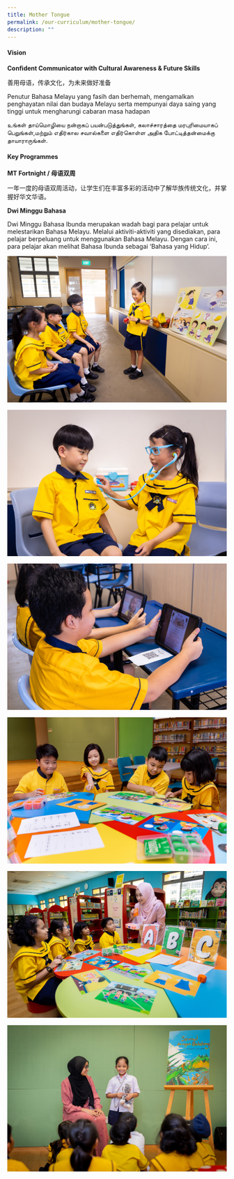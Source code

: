 ```yaml
---
title: Mother Tongue
permalink: /our-curriculum/mother-tongue/
description: ""
---
```

#### Vision

**Confident Communicator with Cultural Awareness & Future Skills**

善用母语，传承文化，为未来做好准备

Penutur Bahasa Melayu yang fasih dan berhemah, mengamalkan penghayatan nilai dan budaya Melayu serta mempunyai daya saing yang tinggi untuk mengharungi cabaran masa hadapan


உங்கள் தாய்மொழியை நன்றாகப் பயன்படுத்துங்கள், கலாச்சாரத்தை மரபுரிமையாகப் பெறுங்கள்,மற்றும் எதிர்கால சவால்களை எதிர்கொள்ள அதிக போட்டித்தன்மைக்கு தாயாராருங்கள்.

	
#### Key Programmes

**MT Fortnight / 母语双周**

一年一度的母语双周活动，让学生们在丰富多彩的活动中了解华族传统文化，并掌握好华文华语。


**Dwi Minggu Bahasa** 

Dwi Minggu Bahasa Ibunda merupakan wadah bagi para pelajar untuk melestarikan Bahasa Melayu. Melalui aktiviti-aktiviti yang disediakan, para pelajar berpeluang untuk menggunakan Bahasa Melayu. Dengan cara ini, para pelajar akan melihat Bahasa Ibunda sebagai ‘Bahasa yang Hidup’.













![](/images/CL/cl1.jpg)

![](/images/CL/cl2.jpg)

![](/images/CL/cl4.jpg)

![](/images/ML/ml1.jpg)

![](/images/ML/ml2.jpg)

![](/images/ML/ml3.jpg)